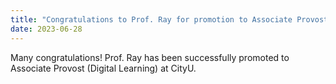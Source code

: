 ```yaml
---
title: "Congratulations to Prof. Ray for promotion to Associate Provost (Digital Learning) at CityU"
date: 2023-06-28
---
```


<!--more-->

Many congratulations! Prof. Ray has been successfully promoted to Associate Provost (Digital Learning) at CityU.